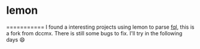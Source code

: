 # lemon
===========
I found a interesting projects using lemon to parse
[fql](https://github.com/liuluheng/fql), this is a fork from dccmx.
There is still some bugs to fix. I'll try in the following days :smile:
